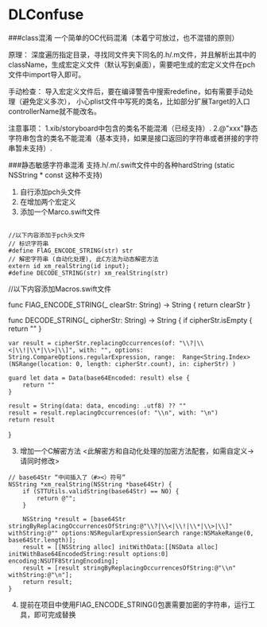 # DLConfuse

###class混淆
一个简单的OC代码混淆（本着宁可放过，也不混错的原则）

原理：
深度遍历指定目录，寻找同文件夹下同名的.h/.m文件，并且解析出其中的className，生成宏定义文件（默认写到桌面），需要吧生成的宏定义文件在pch文件中import导入即可。

手动检查：
导入宏定义文件后，要在编译警告中搜索redefine，如有需要手动处理（避免定义多次），
小心plist文件中写死的类名，比如部分扩展Target的入口controllerName就不能改名。

注意事项：
1.xib/storyboard中包含的类名不能混淆（已经支持）.
2.@"xxx"静态字符串包含的类名不能混淆（基本支持，如果是接口返回的字符串或者拼接的字符串暂未支持）.

###静态敏感字符串混淆
支持.h/.m/.swift文件中的各种hardString (static NSString * const 这种不支持)

1. 自行添加pch头文件
2. 在增加两个宏定义
3. 添加一个Marco.swift文件
```

//以下内容添加于pch头文件
// 标识字符串
#define FlAG_ENCODE_STRING(str) str
// 解密字符串 (自动化处理), 此C方法为动态解密方法
extern id xm_realString(id input); 
#define DECODE_STRING(str) xm_realString(str)
```

//以下内容添加Macros.swift文件

func FlAG_ENCODE_STRING(_ clearStr: String) -> String {
    return clearStr
}

func DECODE_STRING(_ cipherStr: String) -> String {
    if cipherStr.isEmpty {
        return ""
    }
    
    var result = cipherStr.replacingOccurrences(of: "\\?|\\<|\\!|\\*|\\>|\\]", with: "", options: String.CompareOptions.regularExpression, range:  Range<String.Index>(NSRange(location: 0, length: cipherStr.count), in: cipherStr) )
    
    guard let data = Data(base64Encoded: result) else {
        return ""
    }
    
    result = String(data: data, encoding: .utf8) ?? ""
    result = result.replacingOccurrences(of: "\\n", with: "\n")
    return result
}

3. 增加一个C解密方法 <此解密方和自动化处理的加密方法配套，如需自定义->请同时修改>
```
// base64Str “中间插入了（#><）符号”
NSString *xm_realString(NSString *base64Str) {
    if (STTUtils.validString(base64Str) == NO) {
        return @"";
    }
    
    NSString *result = [base64Str stringByReplacingOccurrencesOfString:@"\\?|\\<|\\!|\\*|\\>|\\]" withString:@"" options:NSRegularExpressionSearch range:NSMakeRange(0, base64Str.length)];
    result = [[NSString alloc] initWithData:[[NSData alloc] initWithBase64EncodedString:result options:0] encoding:NSUTF8StringEncoding];
    result = [result stringByReplacingOccurrencesOfString:@"\\n" withString:@"\n"];
    return result;
}
```
4. 提前在项目中使用FlAG_ENCODE_STRING()包裹需要加密的字符串，运行工具，即可完成替换
